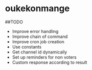 # oukekonmange

##TODO
- Improve error handling
- Improve chain of command
- Improve cron job creation
- Use constants
- Get channel id dynamically
- Set up reminders for non voters
- Custom response according to result
